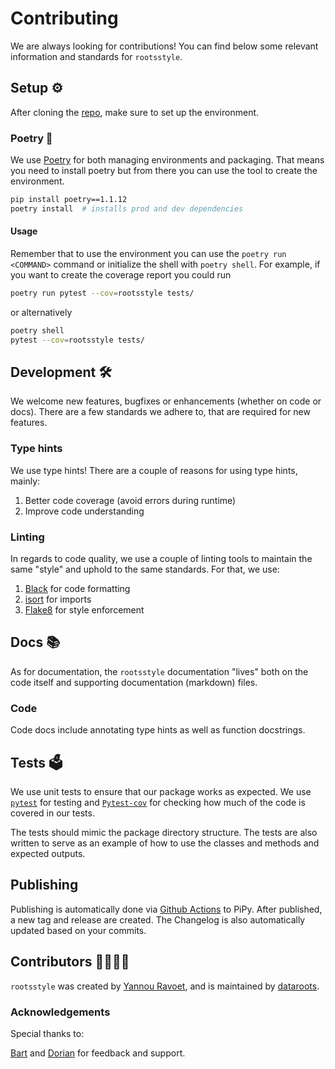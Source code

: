# Contributing

We are always looking for contributions! You can find below some relevant information and
standards for `rootsstyle`.

## Setup ⚙️

After cloning the [repo](https://github.com/datarootsio/rootsstyle/), make sure to set up
the environment.

### Poetry 📜

We use [Poetry](https://python-poetry.org/) for both managing environments and packaging.
That means you need to install poetry but from there you can use the tool to create the
environment.

```bash
pip install poetry==1.1.12
poetry install  # installs prod and dev dependencies
```

#### Usage

Remember that to use the environment you can use the `poetry run <COMMAND>` command or
initialize the shell with `poetry shell`. For example, if you want to create the
coverage report you could run

```bash
poetry run pytest --cov=rootsstyle tests/
```

or alternatively

```bash
poetry shell
pytest --cov=rootsstyle tests/
```

## Development 🛠

We welcome new features, bugfixes or enhancements (whether on code or docs). There are a
few standards we adhere to, that are required for new features.

### Type hints

We use type hints! There are a couple of reasons for using type hints, mainly:

1. Better code coverage (avoid errors during runtime)
2. Improve code understanding

### Linting

In regards to code quality, we use a couple of linting tools to maintain the same "style"
and uphold to the same standards. For that, we use:

1. [Black](https://black.readthedocs.io/en/stable/) for code formatting
2. [isort](https://pycqa.github.io/isort/) for imports
3. [Flake8](https://pycqa.github.io/isort/) for style enforcement

## Docs 📚

As for documentation, the `rootsstyle` documentation "lives" both on the code itself and
supporting documentation (markdown) files.

### Code
Code docs include annotating type hints as well as function docstrings.

## Tests 🗳

We use unit tests to ensure that our package works as expected. We use
[`pytest`](https://docs.pytest.org/en/6.2.x/) for testing and
[`Pytest-cov`](https://pytest-cov.readthedocs.io/en/latest/) for checking how much of
the code is covered in our tests.

The tests should mimic the package directory structure. The tests are also written to
serve as an example of how to use the classes and methods and expected outputs.


## Publishing

Publishing is automatically done via [Github Actions](https://github.com/features/actions)
to PiPy. After published, a new tag and release are created. The Changelog is also automatically updated based on your commits.

## Contributors 👨‍💻👩‍💻

`rootsstyle` was created by [Yannou Ravoet](https://github.com/YannouRavoet), and is
maintained by [dataroots](https://github.com/datarootsio).

### Acknowledgements

Special thanks to:

[Bart](https://github.com/Bart6114) and [Dorian](https://github.com/devdnhee) for feedback and support.